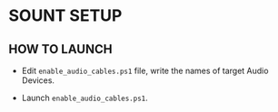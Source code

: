 # SOUNT SETUP

## HOW TO LAUNCH

- Edit `enable_audio_cables.ps1` file, write the names of target Audio Devices.

- Launch `enable_audio_cables.ps1`.

